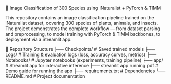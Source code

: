 
🦋 Image Classification of 300 Species using iNaturalist + PyTorch & TIMM

This repository contains an image classification pipeline trained on the iNaturalist dataset, covering 300 species of plants, animals, and insects. The project demonstrates the complete workflow — from dataset parsing and preprocessing, to model training with PyTorch & TIMM backbones, to deployment via a Streamlit app.

📂 Repository Structure
├── Checkpoints/         # Saved trained models
├── Logs/                # Training & evaluation logs (loss, accuracy curves, metrics)
├── Notebooks/           # Jupyter notebooks (experiments, training pipeline)
├── app/                 # Streamlit app for interactive inference
├── streamlit app running.pdf  # Demo guide for running the app
├── requirements.txt     # Dependencies
└── README.md            # Project documentation
